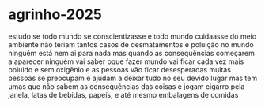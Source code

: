 # agrinho-2025
estudo
  se todo mundo se conscientizasse e todo mundo cuidaasse do meio ambiente
não teriam tantos casos de desmatamentos e poluição no mundo 
ninguém está nem ai para nada mas quando as 
consequências começarem a aparecer ninguém vai saber oque fazer
mundo vai ficar cada vez mais poluido e sem oxigẽnio
e as pessoas vão ficar desesperadas 
muitas pessoas se preocupam e ajudam a deixar tudo no seu devido lugar 
mas tem umas que não sabem as consequências das coisas 
e jogam cigarro pela janela, latas de bebidas, papeís, e até mesmo embalagens de comidas 
